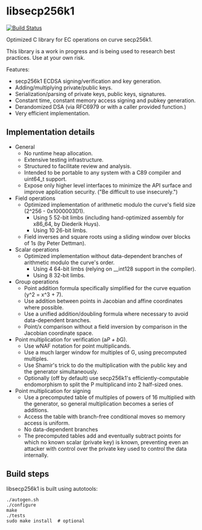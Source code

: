 libsecp256k1
============

[![Build Status](https://img.shields.io/badge/irc.libera.chat-%23secp256k1-success)](https://web.libera.chat/#secp256k1)

Optimized C library for EC operations on curve secp256k1.

This library is a work in progress and is being used to research best practices. Use at your own risk.

Features:

* secp256k1 ECDSA signing/verification and key generation.
* Adding/multiplying private/public keys.
* Serialization/parsing of private keys, public keys, signatures.
* Constant time, constant memory access signing and pubkey generation.
* Derandomized DSA (via RFC6979 or with a caller provided function.)
* Very efficient implementation.

Implementation details
----------------------

* General
    * No runtime heap allocation.
    * Extensive testing infrastructure.
    * Structured to facilitate review and analysis.
    * Intended to be portable to any system with a C89 compiler and uint64_t support.
    * Expose only higher level interfaces to minimize the API surface and improve application security. ("Be difficult to use insecurely.")
* Field operations
    * Optimized implementation of arithmetic modulo the curve's field size (2^256 - 0x1000003D1).
        * Using 5 52-bit limbs (including hand-optimized assembly for x86_64, by Diederik Huys).
        * Using 10 26-bit limbs.
    * Field inverses and square roots using a sliding window over blocks of 1s (by Peter Dettman).
* Scalar operations
    * Optimized implementation without data-dependent branches of arithmetic modulo the curve's order.
        * Using 4 64-bit limbs (relying on __int128 support in the compiler).
        * Using 8 32-bit limbs.
* Group operations
    * Point addition formula specifically simplified for the curve equation (y^2 = x^3 + 7).
    * Use addition between points in Jacobian and affine coordinates where possible.
    * Use a unified addition/doubling formula where necessary to avoid data-dependent branches.
    * Point/x comparison without a field inversion by comparison in the Jacobian coordinate space.
* Point multiplication for verification (a*P + b*G).
    * Use wNAF notation for point multiplicands.
    * Use a much larger window for multiples of G, using precomputed multiples.
    * Use Shamir's trick to do the multiplication with the public key and the generator simultaneously.
    * Optionally (off by default) use secp256k1's efficiently-computable endomorphism to split the P multiplicand into 2 half-sized ones.
* Point multiplication for signing
    * Use a precomputed table of multiples of powers of 16 multiplied with the generator, so general multiplication becomes a series of additions.
    * Access the table with branch-free conditional moves so memory access is uniform.
    * No data-dependent branches
    * The precomputed tables add and eventually subtract points for which no known scalar (private key) is known, preventing even an attacker with control over the private key used to control the data internally.

Build steps
-----------

libsecp256k1 is built using autotools:

    ./autogen.sh
    ./configure
    make
    ./tests
    sudo make install  # optional
